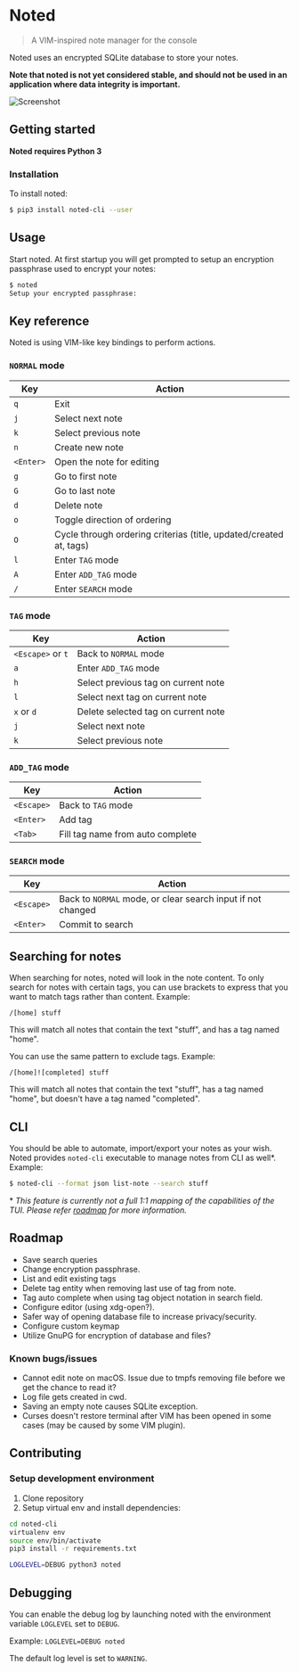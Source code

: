 # Noted
> A VIM-inspired note manager for the console

Noted uses an encrypted SQLite database to store your notes.

**Note that noted is not yet considered stable, and should not be used in an
application where data integrity is important.**

![Screenshot](./screenshot.png)

## Getting started
**Noted requires Python 3**

### Installation
To install noted:

```sh
$ pip3 install noted-cli --user
```

## Usage
Start noted. At first startup you will get prompted to setup an encryption
passphrase used to encrypt your notes:

```sh
$ noted
Setup your encrypted passphrase:
```

## Key reference
Noted is using VIM-like key bindings to perform actions.

### `NORMAL` mode
|Key       | Action
|----------|--------
|`q`       |Exit
|`j`       |Select next note
|`k`       |Select previous note
|`n`       |Create new note
|`<Enter>` |Open the note for editing
|`g`       |Go to first note
|`G`       |Go to last note
|`d`       |Delete note
|`o`       |Toggle direction of ordering
|`O`       |Cycle through ordering criterias (title, updated/created at, tags)
|`l`       |Enter `TAG` mode
|`A`       |Enter `ADD_TAG` mode
|`/`       |Enter `SEARCH` mode

### `TAG` mode
|Key               | Action
|------------------|--------
|`<Escape>` or `t` |Back to `NORMAL` mode
|`a`               |Enter `ADD_TAG` mode
|`h`               |Select previous tag on current note
|`l`               |Select next tag on current note
|`x` or `d`        |Delete selected tag on current note
|`j`               |Select next note
|`k`               |Select previous note

### `ADD_TAG` mode
|Key               | Action
|------------------|--------
|`<Escape>`        |Back to `TAG` mode
|`<Enter>`         |Add tag
|`<Tab>`           |Fill tag name from auto complete

### `SEARCH` mode
|Key               | Action
|------------------|--------
|`<Escape>`        |Back to `NORMAL` mode, or clear search input if not changed
|`<Enter>`         |Commit to search


## Searching for notes
When searching for notes, noted will look in the note content. To only search
for notes with certain tags, you can use brackets to express that you want to
match tags rather than content. Example:

```
/[home] stuff
```

This will match all notes that contain the text "stuff", and has a tag named
"home".

You can use the same pattern to exclude tags. Example:

```
/[home]![completed] stuff
```

This will match all notes that contain the text "stuff", has a tag named
"home", but doesn't have a tag named "completed".


## CLI
You should be able to automate, import/export your notes as your wish. Noted
provides `noted-cli` executable to manage notes from CLI as well\*. Example:

```sh
$ noted-cli --format json list-note --search stuff
```
\* *This feature is currently not a full 1:1 mapping of the capabilities of the
TUI. Please refer [roadmap](#roadmap) for more information.*

## Roadmap
- Save search queries
- Change encryption passphrase.
- List and edit existing tags
- Delete tag entity when removing last use of tag from note.
- Tag auto complete when using tag object notation in search field.
- Configure editor (using xdg-open?).
- Safer way of opening database file to increase privacy/security.
- Configure custom keymap
- Utilize GnuPG for encryption of database and files?

### Known bugs/issues
- Cannot edit note on macOS. Issue due to tmpfs removing file before we get
  the chance to read it?
- Log file gets created in cwd.
- Saving an empty note causes SQLite exception.
- Curses doesn't restore terminal after VIM has been opened in some cases (may
  be caused by some VIM plugin).

## Contributing

### Setup development environment

1. Clone repository
2. Setup virtual env and install dependencies:

```sh
cd noted-cli
virtualenv env
source env/bin/activate
pip3 install -r requirements.txt

LOGLEVEL=DEBUG python3 noted
```

## Debugging
You can enable the debug log by launching noted with the environment variable
`LOGLEVEL` set to `DEBUG`.

Example: `LOGLEVEL=DEBUG noted`

The default log level is set to `WARNING`.

